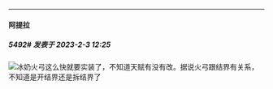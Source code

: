 
*****

####  阿提拉  
##### 5492#       发表于 2023-2-3 12:25

<img src="https://static.saraba1st.com/image/smiley/face2017/019.png" referrerpolicy="no-referrer">冰奶火弓这么快就要实装了，不知道天赋有没有改。据说火弓跟结界有关系，不知道是开结界还是拆结界了

